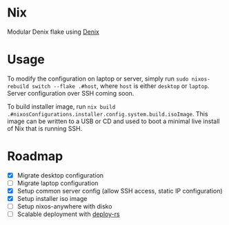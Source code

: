 # Nix 

Modular Denix flake using [Denix](https://github.com/yunfachi/denix)

# Usage

To modify the configuration on laptop or server, simply run `sudo nixos-rebuild switch --flake .#host`, where `host` is either `desktop` or `laptop`.  Server configuration over SSH coming soon.

To build installer image, run `nix build .#nixosConfigurations.installer.config.system.build.isoImage`.  This image can be written to a USB or CD and used to boot a minimal live install of Nix that is running SSH.

# Roadmap

- [x] Migrate desktop configuration
- [ ] Migrate laptop configuration
- [x] Setup common server config (allow SSH access, static IP configuration)
- [x] Setup installer iso image
- [ ] Setup nixos-anywhere with disko
- [ ] Scalable deployment with [deploy-rs](https://github.com/serokell/deploy-rs)
